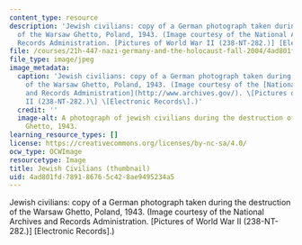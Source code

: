 ```yaml
---
content_type: resource
description: 'Jewish civilians: copy of a German photograph taken during the destruction
  of the Warsaw Ghetto, Poland, 1943. (Image courtesy of the National Archives and
  Records Administration. [Pictures of World War II (238-NT-282.)] [Electronic Records].)'
file: /courses/21h-447-nazi-germany-and-the-holocaust-fall-2004/4ad801fd789186765c428ae9495234a5_21h-447f04-th.jpg
file_type: image/jpeg
image_metadata:
  caption: 'Jewish civilians: copy of a German photograph taken during the destruction
    of the Warsaw Ghetto, Poland, 1943. (Image courtesy of the [National Archives
    and Records Administration](http://www.archives.gov/). \[Pictures of World War
    II (238-NT-282.)\] \[Electronic Records\].)'
  credit: ''
  image-alt: A photograph of jewish civilians during the destruction of the Warsaw
    Ghetto, 1943.
learning_resource_types: []
license: https://creativecommons.org/licenses/by-nc-sa/4.0/
ocw_type: OCWImage
resourcetype: Image
title: Jewish Civilians (thumbnail)
uid: 4ad801fd-7891-8676-5c42-8ae9495234a5
---
```

Jewish civilians: copy of a German photograph taken during the destruction of the Warsaw Ghetto, Poland, 1943. (Image courtesy of the National Archives and Records Administration. [Pictures of World War II (238-NT-282.)] [Electronic Records].)